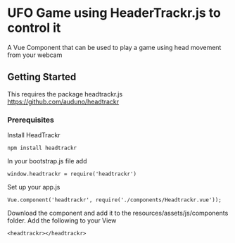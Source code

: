 # UFO Game using HeaderTrackr.js to control it

A Vue Component that can be used to play a game using head movement from your webcam

## Getting Started

This requires the package headtrackr.js https://github.com/auduno/headtrackr

### Prerequisites

Install HeadTrackr
```
npm install headtrackr
```

In your bootstrap.js file add
```
window.headtrackr = require('headtrackr')
```

Set up your app.js
```
Vue.component('headtrackr', require('./components/Headtrackr.vue'));
```

Download the component and add it to the resources/assets/js/components folder.
Add the following to your View
```
<headtrackr></headtrackr>   
```
   
